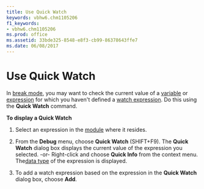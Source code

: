 ```yaml
---
title: Use Quick Watch
keywords: vbhw6.chm1105206
f1_keywords:
- vbhw6.chm1105206
ms.prod: office
ms.assetid: 33bde325-8548-e8f3-cb99-86378643ffe7
ms.date: 06/08/2017
---
```



# Use Quick Watch

In [break mode](../Glossary/vbe-glossary.md#break-mode), you may want to check the current value of a [variable](../Glossary/vbe-glossary.md#variable) or [expression](../Glossary/vbe-glossary.md#expression) for which you haven't defined a [watch expression](../Glossary/vbe-glossary.md#watch-expression). Do this using the  **Quick Watch** command.

 **To display a Quick Watch**




1. Select an expression in the [module](../Glossary/vbe-glossary.md#module) where it resides.
    
2. From the  **Debug** menu, choose **Quick Watch** (SHIFT+F9). The **Quick Watch** dialog box displays the current value of the expression you selected. -or- Right-click and choose **Quick Info** from the context menu. The[data type](../Glossary/vbe-glossary.md#data-type) of the expression is displayed.
    
3. To add a watch expression based on the expression in the  **Quick Watch** dialog box, choose **Add**.
    


